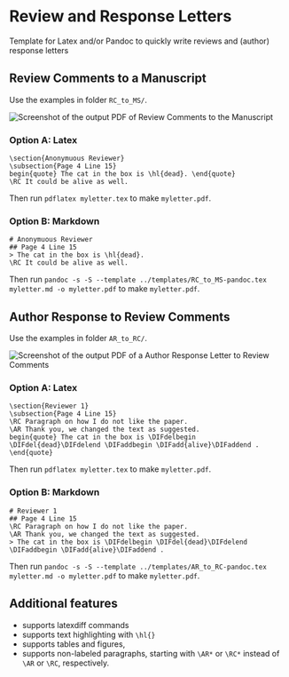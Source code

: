 # Review and Response Letters
Template for Latex and/or Pandoc to quickly write reviews and (author) response letters 

## Review Comments to a Manuscript

Use the examples in folder `RC_to_MS/`.

<img alt="Screenshot of the output PDF of Review Comments to the Manuscript" src="https://cloud.githubusercontent.com/assets/7942719/26349934/c705b42c-3fb1-11e7-9b12-e007d54f9a47.png" style="max-width: 100%" />

### Option A: Latex

```  
\section{Anonymuous Reviewer}
\subsection{Page 4 Line 15}
begin{quote} The cat in the box is \hl{dead}. \end{quote}
\RC It could be alive as well.
```

Then run `pdflatex myletter.tex` to make `myletter.pdf`.


### Option B: Markdown

```
# Anonymuous Reviewer
## Page 4 Line 15
> The cat in the box is \hl{dead}.
\RC It could be alive as well.
```

Then run `pandoc -s -S --template ../templates/RC_to_MS-pandoc.tex myletter.md -o myletter.pdf` to make `myletter.pdf`.



## Author Response to Review Comments

Use the examples in folder `AR_to_RC/`.

<img alt="Screenshot of the output PDF of a Author Response Letter to Review Comments" src="https://cloud.githubusercontent.com/assets/7942719/26349939/c9889c00-3fb1-11e7-91c6-908012e2797e.png" style="max-width: 100%" />

### Option A: Latex

```  
\section{Reviewer 1}
\subsection{Page 4 Line 15}
\RC Paragraph on how I do not like the paper.
\AR Thank you, we changed the text as suggested.
begin{quote} The cat in the box is \DIFdelbegin \DIFdel{dead}\DIFdelend \DIFaddbegin \DIFadd{alive}\DIFaddend . \end{quote}
```

Then run `pdflatex myletter.tex` to make `myletter.pdf`.


### Option B: Markdown

```
# Reviewer 1
## Page 4 Line 15
\RC Paragraph on how I do not like the paper.
\AR Thank you, we changed the text as suggested.
> The cat in the box is \DIFdelbegin \DIFdel{dead}\DIFdelend \DIFaddbegin \DIFadd{alive}\DIFaddend .
```

Then run `pandoc -s -S --template ../templates/AR_to_RC-pandoc.tex myletter.md -o myletter.pdf` to make `myletter.pdf`.

## Additional features

- supports latexdiff commands
- supports text highlighting with `\hl{}`
- supports tables and figures,
- supports non-labeled paragraphs, starting with `\AR*` or `\RC*` instead of `\AR` or `\RC`, respectively.

